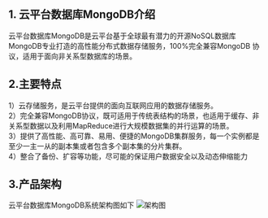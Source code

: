 ## 1. 云平台数据库MongoDB介绍
云平台数据库MongoDB是云平台基于全球最有潜力的开源NoSQL数据库MongoDB专业打造的高性能分布式数据存储服务，100%完全兼容MongoDB 协议，适用于面向非关系型数据库的场景。

## 2.主要特点
1）云存储服务，是云平台提供的面向互联网应用的数据存储服务。<br>
2）完全兼容MongoDB协议，既可适用于传统表结构的场景，也适用于缓存、非关系型数据以及利用MapReduce进行大规模数据集的并行运算的场景。<br>
3）提供了高性能、高可靠、易用、便捷的MongoDB集群服务，每一个实例都是至少一主一从的副本集或者包含多个副本集的分片集群。<br>
4）整合了备份、扩容等功能，尽可能的保证用户数据安全以及动态伸缩能力

## 3.产品架构
云平台数据库MongoDB系统架构图如下
![架构图](http://imgcache.tcecqpoc.fsphere.cn/image/mccdn.qcloud.com/static/img/65628226168a3cf8d89643e8aadaeda9/jiagou.png)

